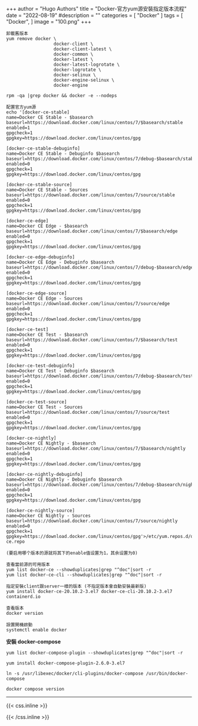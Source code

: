 +++
author = "Hugo Authors"
title = "Docker-官方yum源安裝指定版本流程"
date = "2022-08-19"
#description = ""
categories = [
    "Docker"
]
tags = [
    "Docker",
]
image = "100.png"
+++



    卸載舊版本
    yum remove docker \
                      docker-client \
                      docker-client-latest \
                      docker-common \
                      docker-latest \
                      docker-latest-logrotate \
                      docker-logrotate \
                      docker-selinux \
                      docker-engine-selinux \
                      docker-engine
    
    rpm -qa |grep docker && docker -e --nodeps
    
    配置官方yum源
    echo '[docker-ce-stable]
    name=Docker CE Stable - $basearch
    baseurl=https://download.docker.com/linux/centos/7/$basearch/stable
    enabled=1
    gpgcheck=1
    gpgkey=https://download.docker.com/linux/centos/gpg
    
    [docker-ce-stable-debuginfo]
    name=Docker CE Stable - Debuginfo $basearch
    baseurl=https://download.docker.com/linux/centos/7/debug-$basearch/stable
    enabled=0
    gpgcheck=1
    gpgkey=https://download.docker.com/linux/centos/gpg
    
    [docker-ce-stable-source]
    name=Docker CE Stable - Sources
    baseurl=https://download.docker.com/linux/centos/7/source/stable
    enabled=0
    gpgcheck=1
    gpgkey=https://download.docker.com/linux/centos/gpg
    
    [docker-ce-edge]
    name=Docker CE Edge - $basearch
    baseurl=https://download.docker.com/linux/centos/7/$basearch/edge
    enabled=0
    gpgcheck=1
    gpgkey=https://download.docker.com/linux/centos/gpg
    
    [docker-ce-edge-debuginfo]
    name=Docker CE Edge - Debuginfo $basearch
    baseurl=https://download.docker.com/linux/centos/7/debug-$basearch/edge
    enabled=0
    gpgcheck=1
    gpgkey=https://download.docker.com/linux/centos/gpg
    
    [docker-ce-edge-source]
    name=Docker CE Edge - Sources
    baseurl=https://download.docker.com/linux/centos/7/source/edge
    enabled=0
    gpgcheck=1
    gpgkey=https://download.docker.com/linux/centos/gpg
    
    [docker-ce-test]
    name=Docker CE Test - $basearch
    baseurl=https://download.docker.com/linux/centos/7/$basearch/test
    enabled=0
    gpgcheck=1
    gpgkey=https://download.docker.com/linux/centos/gpg
    
    [docker-ce-test-debuginfo]
    name=Docker CE Test - Debuginfo $basearch
    baseurl=https://download.docker.com/linux/centos/7/debug-$basearch/test
    enabled=0
    gpgcheck=1
    gpgkey=https://download.docker.com/linux/centos/gpg
    
    [docker-ce-test-source]
    name=Docker CE Test - Sources
    baseurl=https://download.docker.com/linux/centos/7/source/test
    enabled=0
    gpgcheck=1
    gpgkey=https://download.docker.com/linux/centos/gpg
    
    [docker-ce-nightly]
    name=Docker CE Nightly - $basearch
    baseurl=https://download.docker.com/linux/centos/7/$basearch/nightly
    enabled=0
    gpgcheck=1
    gpgkey=https://download.docker.com/linux/centos/gpg
    
    [docker-ce-nightly-debuginfo]
    name=Docker CE Nightly - Debuginfo $basearch
    baseurl=https://download.docker.com/linux/centos/7/debug-$basearch/nightly
    enabled=0
    gpgcheck=1
    gpgkey=https://download.docker.com/linux/centos/gpg
    
    [docker-ce-nightly-source]
    name=Docker CE Nightly - Sources
    baseurl=https://download.docker.com/linux/centos/7/source/nightly
    enabled=0
    gpgcheck=1
    gpgkey=https://download.docker.com/linux/centos/gpg'>/etc/yum.repos.d/docker-ce.repo
    
    (要启用哪个版本的源就将其下的enable值设置为1，其余设置为0)
    
    查看當前源的可用版本
    yum list docker-ce --showduplicates|grep "^doc"|sort -r
    yum list docker-ce-cli --showduplicates|grep "^doc"|sort -r
    
    指定安裝client跟server一樣的版本 (不指定版本會自動安裝最新版)
    yum install docker-ce-20.10.2-3.el7 docker-ce-cli-20.10.2-3.el7 containerd.io
    
    查看版本
    docker version
    
    設置開機啟動
    systemctl enable docker

**安裝 docker-compose**

    yum list docker-compose-plugin --showduplicates|grep "^doc"|sort -r
    
    yum install docker-compose-plugin-2.6.0-3.el7
    
    ln -s /usr/libexec/docker/cli-plugins/docker-compose /usr/bin/docker-compose
    
    docker compose version
    
    
***

{{< css.inline >}}
<style>
.emojify {
	font-family: Apple Color Emoji, Segoe UI Emoji, NotoColorEmoji, Segoe UI Symbol, Android Emoji, EmojiSymbols;
	font-size: 2rem;
	vertical-align: middle;
}
@media screen and (max-width:650px) {
  .nowrap {
    display: block;
    margin: 25px 0;
  }
}
</style>
{{< /css.inline >}}
